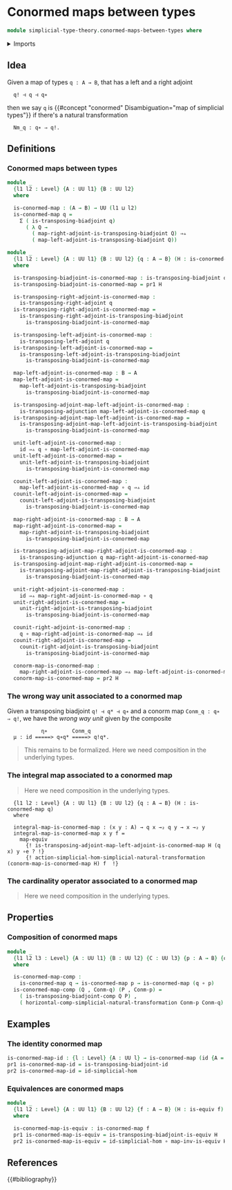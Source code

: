 # Conormed maps between types

```agda
module simplicial-type-theory.conormed-maps-between-types where
```

<details><summary>Imports</summary>

```agda
open import foundation.action-on-identifications-functions
open import foundation.commuting-triangles-of-identifications
open import foundation.dependent-pair-types
open import foundation.function-types
open import foundation.functoriality-dependent-function-types
open import foundation.functoriality-dependent-pair-types
open import foundation.identity-types
open import foundation.postcomposition-functions
open import foundation.precomposition-functions
open import foundation.univalence
open import foundation.universal-property-equivalences
open import foundation.universe-levels
open import foundation.whiskering-homotopies-composition
open import foundation.whiskering-identifications-concatenation

open import foundation-core.equivalences
open import foundation-core.homotopies

open import simplicial-type-theory.action-on-directed-edges-functions
open import simplicial-type-theory.dependent-directed-edges
open import simplicial-type-theory.directed-edges
open import simplicial-type-theory.directed-edges-dependent-pair-types
open import simplicial-type-theory.fully-faithful-maps
open import simplicial-type-theory.horizontal-composition-natural-transformations
open import simplicial-type-theory.natural-transformations
open import simplicial-type-theory.transposing-adjunctions-between-types
open import simplicial-type-theory.transposing-biadjunctions-between-types
```

</details>

## Idea

Given a map of types `q : A → B`, that has a left and a right adjoint

```text
  q! ⊣ q ⊣ q∗
```

then we say `q` is
{{#concept "conormed" Disambiguation="map of simplicial types"}} if there's a
natural transformation

```text
  Nm_q : q∗ ⇒ q!.
```

## Definitions

### Conormed maps between types

```agda
module _
  {l1 l2 : Level} {A : UU l1} {B : UU l2}
  where

  is-conormed-map : (A → B) → UU (l1 ⊔ l2)
  is-conormed-map q =
    Σ ( is-transposing-biadjoint q)
      ( λ Q →
        ( map-right-adjoint-is-transposing-biadjoint Q) ⇒▵
        ( map-left-adjoint-is-transposing-biadjoint Q))

module _
  {l1 l2 : Level} {A : UU l1} {B : UU l2} {q : A → B} (H : is-conormed-map q)
  where

  is-transposing-biadjoint-is-conormed-map : is-transposing-biadjoint q
  is-transposing-biadjoint-is-conormed-map = pr1 H

  is-transposing-right-adjoint-is-conormed-map :
    is-transposing-right-adjoint q
  is-transposing-right-adjoint-is-conormed-map =
    is-transposing-right-adjoint-is-transposing-biadjoint
      is-transposing-biadjoint-is-conormed-map

  is-transposing-left-adjoint-is-conormed-map :
    is-transposing-left-adjoint q
  is-transposing-left-adjoint-is-conormed-map =
    is-transposing-left-adjoint-is-transposing-biadjoint
      is-transposing-biadjoint-is-conormed-map

  map-left-adjoint-is-conormed-map : B → A
  map-left-adjoint-is-conormed-map =
    map-left-adjoint-is-transposing-biadjoint
      is-transposing-biadjoint-is-conormed-map

  is-transposing-adjoint-map-left-adjoint-is-conormed-map :
    is-transposing-adjunction map-left-adjoint-is-conormed-map q
  is-transposing-adjoint-map-left-adjoint-is-conormed-map =
    is-transposing-adjoint-map-left-adjoint-is-transposing-biadjoint
      is-transposing-biadjoint-is-conormed-map

  unit-left-adjoint-is-conormed-map :
    id ⇒▵ q ∘ map-left-adjoint-is-conormed-map
  unit-left-adjoint-is-conormed-map =
    unit-left-adjoint-is-transposing-biadjoint
      is-transposing-biadjoint-is-conormed-map

  counit-left-adjoint-is-conormed-map :
    map-left-adjoint-is-conormed-map ∘ q ⇒▵ id
  counit-left-adjoint-is-conormed-map =
    counit-left-adjoint-is-transposing-biadjoint
      is-transposing-biadjoint-is-conormed-map

  map-right-adjoint-is-conormed-map : B → A
  map-right-adjoint-is-conormed-map =
    map-right-adjoint-is-transposing-biadjoint
      is-transposing-biadjoint-is-conormed-map

  is-transposing-adjoint-map-right-adjoint-is-conormed-map :
    is-transposing-adjunction q map-right-adjoint-is-conormed-map
  is-transposing-adjoint-map-right-adjoint-is-conormed-map =
    is-transposing-adjoint-map-right-adjoint-is-transposing-biadjoint
      is-transposing-biadjoint-is-conormed-map

  unit-right-adjoint-is-conormed-map :
    id ⇒▵ map-right-adjoint-is-conormed-map ∘ q
  unit-right-adjoint-is-conormed-map =
    unit-right-adjoint-is-transposing-biadjoint
      is-transposing-biadjoint-is-conormed-map

  counit-right-adjoint-is-conormed-map :
    q ∘ map-right-adjoint-is-conormed-map ⇒▵ id
  counit-right-adjoint-is-conormed-map =
    counit-right-adjoint-is-transposing-biadjoint
      is-transposing-biadjoint-is-conormed-map

  conorm-map-is-conormed-map :
    map-right-adjoint-is-conormed-map ⇒▵ map-left-adjoint-is-conormed-map
  conorm-map-is-conormed-map = pr2 H
```

### The wrong way unit associated to a conormed map

Given a transposing biadjoint `q! ⊣ q* ⊣ q∗` and a conorm map
`Conm_q : q∗ ⇒ q!`, we have the _wrong way unit_ given by the composite

```text
           η∗        Conm_q
  μ : id =====> q∗q* =====> q!q*.
```

> This remains to be formalized. Here we need composition in the underlying
> types.

### The integral map associated to a conormed map

> Here we need composition in the underlying types.

```text
  {l1 l2 : Level} {A : UU l1} {B : UU l2} {q : A → B} (H : is-conormed-map q)
  where

  integral-map-is-conormed-map : (x y : A) → q x →₂ q y → x →₂ y
  integral-map-is-conormed-map x y f =
    map-equiv
      {! is-transposing-adjoint-map-left-adjoint-is-conormed-map H (q x) y ∘e ? !}
      {! action-simplicial-hom-simplicial-natural-transformation (conorm-map-is-conormed-map H) f  !}
```

### The cardinality operator associated to a conormed map

> Here we need composition in the underlying types.

## Properties

### Composition of conormed maps

```agda
module _
  {l1 l2 l3 : Level} {A : UU l1} {B : UU l2} {C : UU l3} {p : A → B} {q : B → C}
  where

  is-conormed-map-comp :
    is-conormed-map q → is-conormed-map p → is-conormed-map (q ∘ p)
  is-conormed-map-comp (Q , Conm-q) (P , Conm-p) =
    ( is-transposing-biadjoint-comp Q P) ,
    ( horizontal-comp-simplicial-natural-transformation Conm-p Conm-q)
```

## Examples

### The identity conormed map

```agda
is-conormed-map-id : {l : Level} {A : UU l} → is-conormed-map (id {A = A})
pr1 is-conormed-map-id = is-transposing-biadjoint-id
pr2 is-conormed-map-id = id-simplicial-hom
```

### Equivalences are conormed maps

```agda
module _
  {l1 l2 : Level} {A : UU l1} {B : UU l2} {f : A → B} (H : is-equiv f)
  where

  is-conormed-map-is-equiv : is-conormed-map f
  pr1 is-conormed-map-is-equiv = is-transposing-biadjoint-is-equiv H
  pr2 is-conormed-map-is-equiv = id-simplicial-hom ∘ map-inv-is-equiv H
```

## References

{{#bibliography}}
